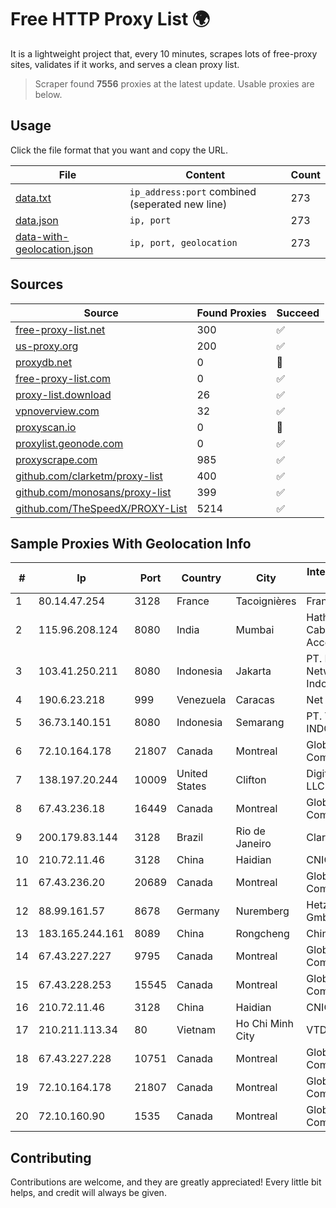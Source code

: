 
# Free HTTP Proxy List 🌍

It is a lightweight project that, every 10 minutes, scrapes lots of free-proxy sites, validates if it works, and serves a clean proxy list.


> Scraper found **7556** proxies at the latest update. Usable proxies are below.

## Usage

Click the file format that you want and copy the URL.


|File|Content|Count|
|----|-------|-----|
|[data.txt](https://raw.githubusercontent.com/themiralay/Proxy-List-World/master/data.txt)|`ip_address:port` combined (seperated new line)|273|
|[data.json](https://raw.githubusercontent.com/themiralay/Proxy-List-World/master/data.json)|`ip, port`|273|
|[data-with-geolocation.json](https://raw.githubusercontent.com/themiralay/Proxy-List-World/master/data-with-geolocation.json)|`ip, port, geolocation`|273|

## Sources

|Source|Found Proxies|Succeed|
|------|-------------|-------|
|[free-proxy-list.net](https://free-proxy-list.net)|300|✅|
|[us-proxy.org](https://www.us-proxy.org)|200|✅|
|[proxydb.net](http://proxydb.net)|0|🚫|
|[free-proxy-list.com](https://free-proxy-list.com/?page=&port=&type%5B%5D=http&type%5B%5D=https&up_time=0&search=Search)|0|✅|
|[proxy-list.download](https://www.proxy-list.download/HTTP)|26|✅|
|[vpnoverview.com](https://vpnoverview.com/privacy/anonymous-browsing/free-proxy-servers)|32|✅|
|[proxyscan.io](https://www.proxyscan.io)|0|🚫|
|[proxylist.geonode.com](https://proxylist.geonode.com/api/proxy-list?limit=300&page=1&sort_by=lastChecked&sort_type=desc&protocols=http,https)|0|✅|
|[proxyscrape.com](https://api.proxyscrape.com/v2/?request=displayproxies&protocol=http&timeout=10000&country=all&ssl=all&anonymity=all)|985|✅|
|[github.com/clarketm/proxy-list](https://raw.githubusercontent.com/clarketm/proxy-list/master/proxy-list-raw.txt)|400|✅|
|[github.com/monosans/proxy-list](https://raw.githubusercontent.com/monosans/proxy-list/main/proxies/http.txt)|399|✅|
|[github.com/TheSpeedX/PROXY-List](https://raw.githubusercontent.com/TheSpeedX/PROXY-List/master/http.txt)|5214|✅|


## Sample Proxies With Geolocation Info

|#|Ip|Port|Country|City|Internet Service Provider|
|-|--|----|-------|----|-------------------------|
|1|80.14.47.254|3128|France|Tacoignières|France Telecom|
|2|115.96.208.124|8080|India|Mumbai|Hathway IP over Cable Internet Access|
|3|103.41.250.211|8080|Indonesia|Jakarta|PT. Fiber Networks Indonesia|
|4|190.6.23.218|999|Venezuela|Caracas|Net Uno|
|5|36.73.140.151|8080|Indonesia|Semarang|PT. TELKOM INDONESIA|
|6|72.10.164.178|21807|Canada|Montreal|GloboTech Communications|
|7|138.197.20.244|10009|United States|Clifton|DigitalOcean, LLC|
|8|67.43.236.18|16449|Canada|Montreal|GloboTech Communications|
|9|200.179.83.144|3128|Brazil|Rio de Janeiro|Claro S.A.|
|10|210.72.11.46|3128|China|Haidian|CNIC-CAS|
|11|67.43.236.20|20689|Canada|Montreal|GloboTech Communications|
|12|88.99.161.57|8678|Germany|Nuremberg|Hetzner Online GmbH|
|13|183.165.244.161|8089|China|Rongcheng|Chinanet|
|14|67.43.227.227|9795|Canada|Montreal|GloboTech Communications|
|15|67.43.228.253|15545|Canada|Montreal|GloboTech Communications|
|16|210.72.11.46|3128|China|Haidian|CNIC-CAS|
|17|210.211.113.34|80|Vietnam|Ho Chi Minh City|VTDC|
|18|67.43.227.228|10751|Canada|Montreal|GloboTech Communications|
|19|72.10.164.178|21807|Canada|Montreal|GloboTech Communications|
|20|72.10.160.90|1535|Canada|Montreal|GloboTech Communications|



## Contributing

Contributions are welcome, and they are greatly appreciated! Every
little bit helps, and credit will always be given.


